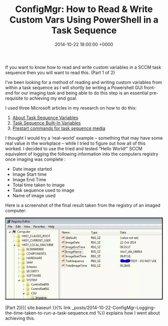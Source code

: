 ﻿---
layout: post
title:  "ConfigMgr: How to Read & Write Custom Vars Using PowerShell in a Task Sequence"
date:   2014-10-22 18:00:00 +0000
categories: ConfigMgr
tags: [configmgr, tasksequence, powershell, posh]
---

If you want to know how to read and write custom variables in a SCCM task sequence then you will want to read this. (Part 1 of 2)

I’ve been looking for a method of reading and writing custom variables from within a task sequence as I will shortly be writing a Powershell GUI front-end for our imaging task and being able to do this step is an essential pre-requisite to achieving my end goal.

I used three Microsoft articles in my research on how to do this:
1. [About Task Sequence Variables](https://technet.microsoft.com/en-us/library/bb693541.aspx)
2. [Task Sequence Built-In Variables](https://technet.microsoft.com/en-us/library/bb632442.aspx)
3. [Prestart commands for task sequence media](https://docs.microsoft.com/en-us/previous-versions/system-center/system-center-2012-R2/jj651034(v=technet.10))

I thought I would try a ‘real-world’ example – something that may have some real value in the workplace –  while I tried to figure out how all of this worked.  I decided to use the tried and tested “Hello World!” SCCM equivalent of logging the following information into the computers registry once imaging was complete :

* Date image started
* Image Start time
* Image End Time
* Total time taken to image
* Task sequence used to image
* Name of image used

Here is a screenshot of the final result taken from the registry of an imaged computer:

![1-1](/assets/images/TSLogging/9.JPG)

[Part 2]({{ site.baseurl }}{% link _posts/2014-10-22-ConfigMgr-Logging-the-time-taken-to-run-a-task-sequence.md %}) explains how I went about achieving this.